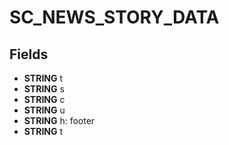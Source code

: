 # SC_NEWS_STORY_DATA

## Fields
* **STRING** t
* **STRING** s
* **STRING** c
* **STRING** u
* **STRING** h: footer
* **STRING** t